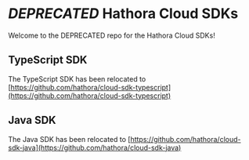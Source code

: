 # *DEPRECATED* Hathora Cloud SDKs

Welcome to the DEPRECATED repo for the Hathora Cloud SDKs!

## TypeScript SDK

The TypeScript SDK has been relocated to [https://github.com/hathora/cloud-sdk-typescript](https://github.com/hathora/cloud-sdk-typescript)

## Java SDK

The Java SDK has been relocated to [https://github.com/hathora/cloud-sdk-java](https://github.com/hathora/cloud-sdk-java)
